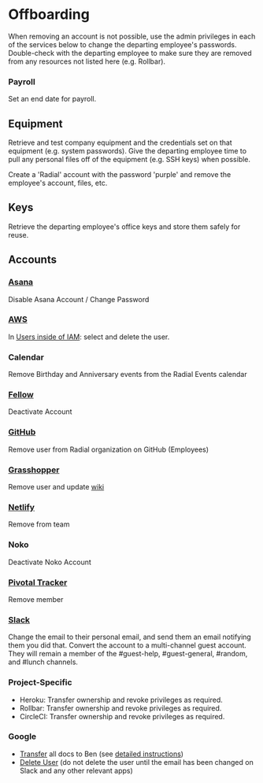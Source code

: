 # Offboarding

When removing an account is not possible, use the admin privileges in each of the services below to change the
departing employee's passwords. Double-check with the departing
employee to make sure they are removed from any resources not listed here (e.g. Rollbar).

### Payroll

Set an end date for payroll.

## Equipment

Retrieve and test company equipment and the credentials set on that equipment (e.g. system passwords).
Give the departing employee time to pull any personal files off of the equipment (e.g. SSH
keys) when possible.

Create a 'Radial' account with the password 'purple' and remove the employee's account, files, etc.

## Keys

Retrieve the departing employee's office keys and store them safely for reuse.

## Accounts

### [Asana](https://app.asana.com/)

Disable Asana Account / Change Password

### [AWS](https://console.aws.amazon.com/iam/home?region=us-west-2#/users)

In [Users inside of IAM](https://console.aws.amazon.com/iam/home?region=us-west-2#/users): select and delete the user.

### Calendar

Remove Birthday and Anniversary events from the Radial Events calendar

### [Fellow](https://app.fellow.co/account/users/)

Deactivate Account

### [GitHub](https://github.com/orgs/RadialDevGroup/people)

Remove user from Radial organization on GitHub (Employees)

### [Grasshopper](https://nuui.us.grasshopper.com/Settings)

Remove user and update [wiki](https://github.com/RadialDevGroup/Policy/wiki/Telephone-Extensions)

### [Netlify](https://app.netlify.com/teams/radial-development-group/members)

Remove from team

### Noko

Deactivate Noko Account

### [Pivotal Tracker](https://www.pivotaltracker.com/accounts/954909/memberships)

Remove member

### [Slack](https://radialdevgroup.slack.com/admin)

Change the email to their personal email, and send them an email notifying them you did that.
Convert the account to a multi-channel guest account. They will
remain a member of the #guest-help, #guest-general, #random, and #lunch
channels.

### Project-Specific

* Heroku: Transfer ownership and revoke privileges as required.
* Rollbar: Transfer ownership and revoke privileges as required.
* CircleCI: Transfer ownership and revoke privileges as required.

### Google

- [Transfer](https://admin.google.com/AdminHome#AppDetails:service=Drive+and+Docs&flyout=tools) all docs to Ben (see [detailed instructions](https://support.google.com/a/answer/1247799?hl=en))
- [Delete User](https://admin.google.com/ac/users) (do not delete the user until the email has been changed on Slack and any other relevant apps)

